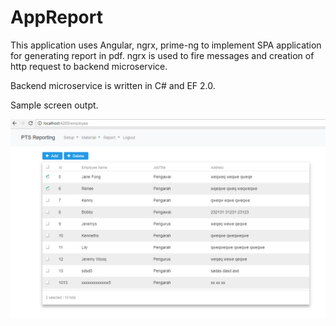 # AppReport

This application uses Angular, ngrx, prime-ng to implement SPA application for generating report in pdf.
ngrx is used to fire messages and creation of http request to backend microservice.

Backend microservice is written in C# and EF 2.0.

Sample screen outpt.

![alt text](https://github.com/appcoreopc/AppReport/blob/grn_-_stage_1/screen1.png)
